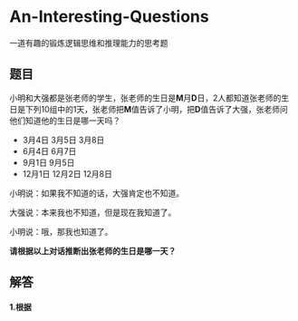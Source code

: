 # An-Interesting-Questions
一道有趣的锻炼逻辑思维和推理能力的思考题
## 题目
小明和大强都是张老师的学生，张老师的生日是**M**月**D**日，2人都知道张老师的生日是下列10组中的1天，张老师把**M**值告诉了小明，把**D**值告诉了大强，张老师问他们知道他的生日是哪一天吗？
- 3月4日 3月5日 3月8日
- 6月4日 6月7日
- 9月1日 9月5日
- 12月1日 12月2日 12月8日

 小明说：如果我不知道的话，大强肯定也不知道。
 
 大强说：本来我也不知道，但是现在我知道了。
 
 小明说：哦，那我也知道了。
 
**请根据以上对话推断出张老师的生日是哪一天？**


## 解答
#### 1.根据
